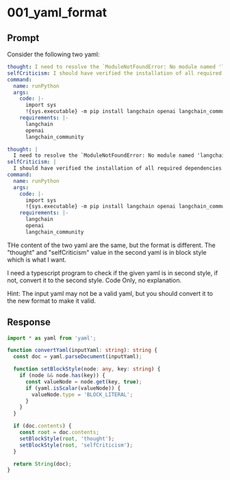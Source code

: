 # 001_yaml_format

## Prompt

Consider the following two yaml:

```yaml
thought: I need to resolve the `ModuleNotFoundError: No module named 'langchain_community'` error by ensuring that all necessary dependencies are correctly installed.
selfCriticism: I should have verified the installation of all required dependencies before running the code.
command:
  name: runPython
  args:
    code: |-
      import sys
      !{sys.executable} -m pip install langchain openai langchain_community
    requirements: |-
      langchain
      openai
      langchain_community
```

```yaml
thought: |
  I need to resolve the `ModuleNotFoundError: No module named 'langchain_community'` error by ensuring that all necessary dependencies are correctly installed.
selfCriticism: |
  I should have verified the installation of all required dependencies before running the code.
command:
  name: runPython
  args:
    code: |-
      import sys
      !{sys.executable} -m pip install langchain openai langchain_community
    requirements: |-
      langchain
      openai
      langchain_community
```

THe content of the two yaml are the same, but the format is different. The "thought" and "selfCriticism" value in the second yaml is in block style which is what I want. 

I need a typescript program to check if the given yaml is in second style, if not, convert it to the second style. Code Only, no explanation.

Hint: The input yaml may not be a valid yaml, but you should convert it to the new format to make it valid.

## Response

```typescript
import * as yaml from 'yaml';

function convertYaml(inputYaml: string): string {
  const doc = yaml.parseDocument(inputYaml);

  function setBlockStyle(node: any, key: string) {
    if (node && node.has(key)) {
      const valueNode = node.get(key, true);
      if (yaml.isScalar(valueNode)) {
        valueNode.type = 'BLOCK_LITERAL';
      }
    }
  }

  if (doc.contents) {
    const root = doc.contents;
    setBlockStyle(root, 'thought');
    setBlockStyle(root, 'selfCriticism');
  }

  return String(doc);
}
```

